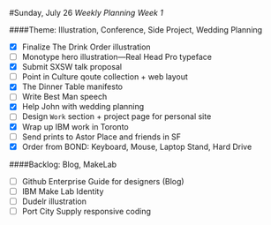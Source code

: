 #Sunday, July 26
*Weekly Planning Week 1*

####Theme: Illustration, Conference, Side Project, Wedding Planning
* [x] Finalize The Drink Order illustration
* [ ] Monotype hero illustration—Real Head Pro typeface
* [x] Submit SXSW talk proposal
* [ ] Point in Culture qoute collection + web layout
* [x] The Dinner Table manifesto
* [ ] Write Best Man speech
* [x] Help John with wedding planning
* [ ] Design `Work` section + project page for personal site
* [x] Wrap up IBM work in Toronto
* [ ] Send prints to Astor Place and friends in SF
* [x] Order from BOND: Keyboard, Mouse, Laptop Stand, Hard Drive

####Backlog: Blog, MakeLab

* [ ] Github Enterprise Guide for designers (Blog)
* [ ] IBM Make Lab Identity
* [ ] Dudelr illustration
* [ ] Port City Supply responsive coding